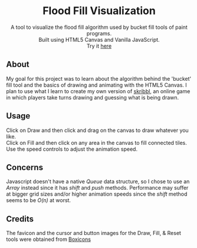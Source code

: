 <div align='center'>
  <h1>Flood Fill Visualization</h1>
  <p>
    A tool to visualize the flood fill algorithm used by bucket fill tools of paint programs.<br>Built using HTML5 Canvas and Vanilla JavaScript.<br>
    Try it  <a href='https://stevecdozo.github.io/flood-fill-visualization'>here</a>
  </p>
</div>

## About

My goal for this project was to learn about the algorithm behind the 'bucket' fill tool and the basics of drawing and animating with the HTML5 Canvas. I plan to use what I learn to create my own version of [skribbl](https://skribbl.io), an online game in which players take turns drawing and guessing what is being drawn.

## Usage

Click on Draw and then click and drag on the canvas to draw whatever you like.  
Click on Fill and then click on any area in the canvas to fill connected tiles.  
Use the speed controls to adjust the animation speed.

## Concerns

Javascript doesn't have a native *Queue* data structure, so I chose to use an *Array* instead since it has *shift* and *push* methods. Performance may suffer at bigger grid sizes and/or higher animation speeds since the *shift* method seems to be *O(n)* at worst.

## Credits

The favicon and the cursor and button images for the Draw, Fill, & Reset tools were obtained from [Boxicons](https://boxicons.com/)
